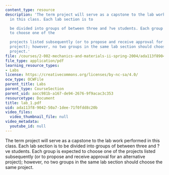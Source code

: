 ```yaml
---
content_type: resource
description: 'The term project will serve as a capstone to the lab work performed
  in this class. Each lab section is to

  be divided into groups of between three and ?ve students. Each group is expected
  to choose one of the

  projects listed subsequently (or to propose and receive approval for an alternative
  project); however, no two groups in the same lab section should choose the same
  project.'
file: /courses/2-002-mechanics-and-materials-ii-spring-2004/ada113f8904250a71dee71f0fdd8c20b_lab_1.pdf
file_type: application/pdf
learning_resource_types:
- Labs
license: https://creativecommons.org/licenses/by-nc-sa/4.0/
ocw_type: OCWFile
parent_title: Labs
parent_type: CourseSection
parent_uid: aacc981b-a167-de94-2676-9f9acac3c353
resourcetype: Document
title: lab_1.pdf
uid: ada113f8-9042-50a7-1dee-71f0fdd8c20b
video_files:
  video_thumbnail_file: null
video_metadata:
  youtube_id: null
---
```

The term project will serve as a capstone to the lab work performed in this class. Each lab section is to
be divided into groups of between three and ?ve students. Each group is expected to choose one of the
projects listed subsequently (or to propose and receive approval for an alternative project); however, no two groups in the same lab section should choose the same project.